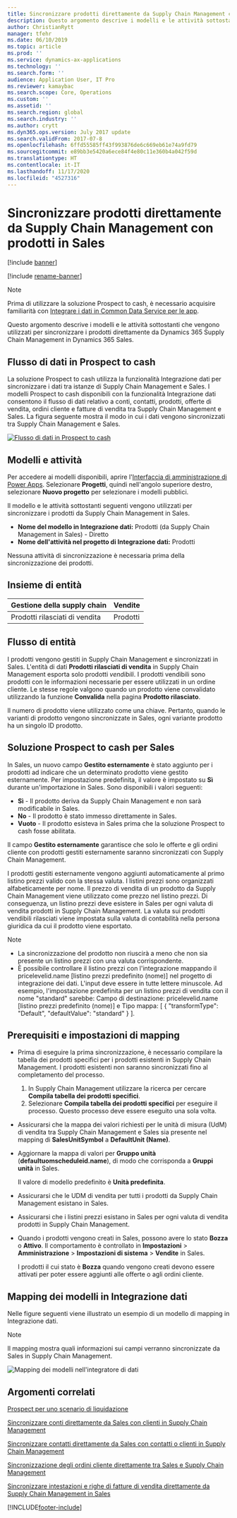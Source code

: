 ```yaml
---
title: Sincronizzare prodotti direttamente da Supply Chain Management con prodotti in Sales
description: Questo argomento descrive i modelli e le attività sottostanti che vengono utilizzati per sincronizzare i prodotti direttamente da Dynamics 365 Supply Chain Management in Dynamics 365 Sales.
author: ChristianRytt
manager: tfehr
ms.date: 06/10/2019
ms.topic: article
ms.prod: ''
ms.service: dynamics-ax-applications
ms.technology: ''
ms.search.form: ''
audience: Application User, IT Pro
ms.reviewer: kamaybac
ms.search.scope: Core, Operations
ms.custom: ''
ms.assetid: ''
ms.search.region: global
ms.search.industry: ''
ms.author: crytt
ms.dyn365.ops.version: July 2017 update
ms.search.validFrom: 2017-07-8
ms.openlocfilehash: 6ffd55585ff43f993876de6c669eb61e74a9fd79
ms.sourcegitcommit: e89bb3e5420a6ece84f4e80c11e360b4a042f59d
ms.translationtype: HT
ms.contentlocale: it-IT
ms.lasthandoff: 11/17/2020
ms.locfileid: "4527316"
---
```

# <a name="synchronize-products-directly-from-supply-chain-management-to-products-in-sales"></a>Sincronizzare prodotti direttamente da Supply Chain Management con prodotti in Sales

[!include [banner](../includes/banner.md)]

[!include [rename-banner](~/includes/cc-data-platform-banner.md)]

> [!NOTE]
> Prima di utilizzare la soluzione Prospect to cash, è necessario acquisire familiarità con [Integrare i dati in Common Data Service per le app](https://docs.microsoft.com/powerapps/administrator/data-integrator).

Questo argomento descrive i modelli e le attività sottostanti che vengono utilizzati per sincronizzare i prodotti direttamente da Dynamics 365 Supply Chain Management in Dynamics 365 Sales.

## <a name="data-flow-in-prospect-to-cash"></a>Flusso di dati in Prospect to cash

La soluzione Prospect to cash utilizza la funzionalità Integrazione dati per sincronizzare i dati tra istanze di Supply Chain Management e Sales. I modelli Prospect to cash disponibili con la funzionalità Integrazione dati consentono il flusso di dati relativo a conti, contatti, prodotti, offerte di vendita, ordini cliente e fatture di vendita tra Supply Chain Management e Sales. La figura seguente mostra il modo in cui i dati vengono sincronizzati tra Supply Chain Management e Sales.

[![Flusso di dati in Prospect to cash](./media/prospect-to-cash-data-flow.png)](./media/prospect-to-cash-data-flow.png)

## <a name="templates-and-tasks"></a>Modelli e attività

Per accedere ai modelli disponibili, aprire l'[Interfaccia di amministrazione di Power Apps](https://admin.powerapps.com/dataintegration). Selezionare **Progetti**, quindi nell'angolo superiore destro, selezionare **Nuovo progetto** per selezionare i modelli pubblici.

Il modello e le attività sottostanti seguenti vengono utilizzati per sincronizzare i prodotti da Supply Chain Management in Sales.

- **Nome del modello in Integrazione dati:** Prodotti (da Supply Chain Management in Sales) - Diretto
- **Nome dell'attività nel progetto di Integrazione dati:** Prodotti

Nessuna attività di sincronizzazione è necessaria prima della sincronizzazione dei prodotti.

## <a name="entity-set"></a>Insieme di entità

| Gestione della supply chain    | Vendite    |
|----------------------------|----------|
| Prodotti rilasciati di vendita | Prodotti |

## <a name="entity-flow"></a>Flusso di entità

I prodotti vengono gestiti in Supply Chain Management e sincronizzati in Sales. L'entità di dati **Prodotti rilasciati di vendita** in Supply Chain Management esporta solo prodotti *vendibili*. I prodotti vendibili sono prodotti con le informazioni necessarie per essere utilizzati in un ordine cliente. Le stesse regole valgono quando un prodotto viene convalidato utilizzando la funzione **Convalida** nella pagina **Prodotto rilasciato**.

Il numero di prodotto viene utilizzato come una chiave. Pertanto, quando le varianti di prodotto vengono sincronizzate in Sales, ogni variante prodotto ha un singolo ID prodotto.

## <a name="prospect-to-cash-solution-for-sales"></a>Soluzione Prospect to cash per Sales

In Sales, un nuovo campo **Gestito esternamente** è stato aggiunto per i prodotti ad indicare che un determinato prodotto viene gestito esternamente. Per impostazione predefinita, il valore è impostato su **Sì** durante un'importazione in Sales. Sono disponibili i valori seguenti:

- **Sì** - Il prodotto deriva da Supply Chain Management e non sarà modificabile in Sales.
- **No** - Il prodotto è stato immesso direttamente in Sales.
- **Vuoto** - Il prodotto esisteva in Sales prima che la soluzione Prospect to cash fosse abilitata.

Il campo **Gestito esternamente** garantisce che solo le offerte e gli ordini cliente con prodotti gestiti esternamente saranno sincronizzati con Supply Chain Management.

I prodotti gestiti esternamente vengono aggiunti automaticamente al primo listino prezzi valido con la stessa valuta. I listini prezzi sono organizzati alfabeticamente per nome. Il prezzo di vendita di un prodotto da Supply Chain Management viene utilizzato come prezzo nel listino prezzi. Di conseguenza, un listino prezzi deve esistere in Sales per ogni valuta di vendita prodotti in Supply Chain Management. La valuta sui prodotti vendibili rilasciati viene impostata sulla valuta di contabilità nella persona giuridica da cui il prodotto viene esportato.

> [!NOTE]
> - La sincronizzazione del prodotto non riuscirà a meno che non sia presente un listino prezzi con una valuta corrispondente.
> - È possibile controllare il listino prezzi con l'integrazione mappando il pricelevelid.name [listino prezzi predefinito (nome)] nel progetto di integrazione dei dati. L'input deve essere in tutte lettere minuscole. Ad esempio, l'impostazione predefinita per un listino prezzi di vendita con il nome "standard" sarebbe: Campo di destinazione: pricelevelid.name [listino prezzi predefinito (nome)] e Tipo mappa: [ { "transformType": "Default", "defaultValue": "standard" } ].

## <a name="preconditions-and-mapping-setup"></a>Prerequisiti e impostazioni di mapping

- Prima di eseguire la prima sincronizzazione, è necessario compilare la tabella dei prodotti specifici per i prodotti esistenti in Supply Chain Management. I prodotti esistenti non saranno sincronizzati fino al completamento del processo.

    1. In Supply Chain Management utilizzare la ricerca per cercare **Compila tabella dei prodotti specifici**.
    2. Selezionare **Compila tabella dei prodotti specifici** per eseguire il processo. Questo processo deve essere eseguito una sola volta.

- Assicurarsi che la mappa dei valori richiesti per le unità di misura (UdM) di vendita tra Supply Chain Management e Sales sia presente nel mapping di **SalesUnitSymbol** a **DefaultUnit (Name)**.
- Aggiornare la mappa di valori per **Gruppo unità** (**defaultuomscheduleid.name**), di modo che corrisponda a **Gruppi unità** in Sales.

    Il valore di modello predefinito è **Unità predefinita**.

- Assicurarsi che le UDM di vendita per tutti i prodotti da Supply Chain Management esistano in Sales.
- Assicurarsi che i listini prezzi esistano in Sales per ogni valuta di vendita prodotti in Supply Chain Management.
- Quando i prodotti vengono creati in Sales, possono avere lo stato **Bozza** o **Attivo**. Il comportamento è controllato in **Impostazioni** > **Amministrazione** > **Impostazioni di sistema** > **Vendite** in Sales.

    I prodotti il cui stato è **Bozza** quando vengono creati devono essere attivati per poter essere aggiunti alle offerte o agli ordini cliente.

## <a name="template-mapping-in-data-integration"></a>Mapping dei modelli in Integrazione dati

Nelle figure seguenti viene illustrato un esempio di un modello di mapping in Integrazione dati. 

> [!NOTE]
> Il mapping mostra quali informazioni sui campi verranno sincronizzate da Sales in Supply Chain Management.

![Mapping dei modelli nell'integratore di dati](./media/products-direct-template-mapping-data-integrator-1.png)


## <a name="related-topics"></a>Argomenti correlati

[Prospect per uno scenario di liquidazione](prospect-to-cash.md)

[Sincronizzare conti direttamente da Sales con clienti in Supply Chain Management](accounts-template-mapping-direct.md)

[Sincronizzare contatti direttamente da Sales con contatti o clienti in Supply Chain Management](contacts-template-mapping-direct.md)

[Sincronizzazione degli ordini cliente direttamente tra Sales e Supply Chain Management](sales-order-template-mapping-direct-two-ways.md)

[Sincronizzare intestazioni e righe di fatture di vendita direttamente da Supply Chain Management in Sales](sales-invoice-template-mapping-direct.md)





[!INCLUDE[footer-include](../../includes/footer-banner.md)]